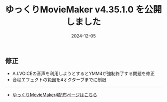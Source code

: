 ﻿---
title: ゆっくりMovieMaker v4.35.1.0 を公開しました
date: 2024-12-05
tags: [YMM4,お知らせ]
---
## 修正
- A.I.VOICEの音声を利用しようとするとYMM4が強制終了する問題を修正
- 音程エフェクトの範囲を4オクターブまでに制限

---

- [ゆっくりMovieMaker4配布ページはこちら](../index.md)
